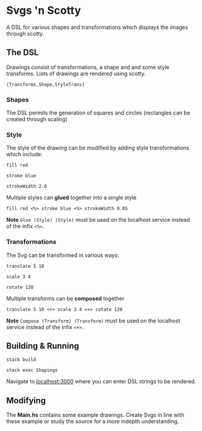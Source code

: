 # Svgs 'n Scotty
A DSL for various shapes and transformations which displays the images through scotty.

## The DSL
Drawings consist of transformations, a shape and and some style transforms. Lists of drawings are rendered using scotty.
```
(Transforms,Shape,StyleTrans)
```
### Shapes
The DSL permits the generation of squares and circles (rectangles can be created through scaling)

### Style
The style of the drawing can be modified by adding style transformations which include:

``` 
fill red
```
``` 
stroke blue 
```
``` 
strokeWidth 2.0
```
Multiple styles can __glued__ together into a single style
```
fill red <%> stroke blue <%> strokeWidth 0.05
```
__Note__ ```Glue (Style) (Style)``` must be used on the localhost service instead of the infix ```<%>```.

### Transformations
The Svg can be transformed in various ways:

```
translate 5 10
```
```
scale 3 4
```
```
rotate 120
```
Multiple transforms can be __composed__ together
```
translate 5 10 <+> scale 3 4 <+> rotate 120
```
__Note__ ```Compose (Transform) (Transform)``` must be used on the localhost service instead of the infix ```<+>```.

## Building & Running
```
stack build
```
```
stack exec Shapings
```
Navigate to [localhost:3000](http://localhost:3000) where you can enter DSL strings to be rendered.

## Modifying
The __Main.hs__ contains some example drawings. Create Svgs in line with these example or study the source for a more indepth understanding.
